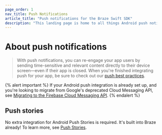 ```yaml
---
page_order: 1
nav_title: Push Notifications
article_title: "Push notifications for the Braze Swift SDK"
description: "This landing page is home to all things Android push notifications."
---
```


# About push notifications

> With push notifications, you can re-engage your app users by sending time-sensitive and relevant content directly to their device screen&#8212;even if their app is closed. When you're finished integrating push for your app, be sure to check out our [push best practices]({{site.baseurl}}/user_guide/message_building_by_channel/push/best_practices/).

{% alert important %}
If your Android push integration is already set up, and you're looking to migrate from Google's deprecated Cloud Messaging API, see [Migrating to the Firebase Cloud Messaging API]({{site.baseurl}}/developer_guide/platform_integration_guides/android/push_notifications/android/migrating_to_firebase_cloud_messaging).
{% endalert %}

## Push stories

No extra integration for Android Push Stories is required. It's built into Braze already! To learn more, see [Push Stories]({{site.baseurl}}/user_guide/message_building_by_channel/push/advanced_push_options/push_stories/).
